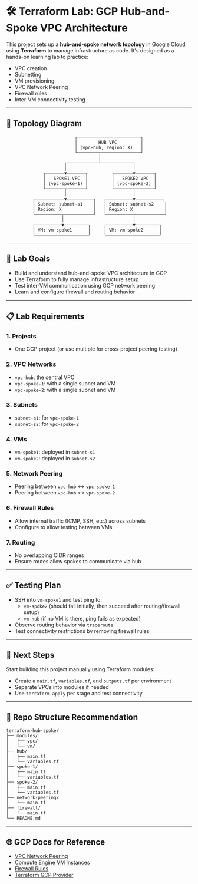 # 🛠️ Terraform Lab: GCP Hub-and-Spoke VPC Architecture

This project sets up a **hub-and-spoke network topology** in Google Cloud using **Terraform** to manage infrastructure as code. It's designed as a hands-on learning lab to practice:

- VPC creation
- Subnetting
- VM provisioning
- VPC Network Peering
- Firewall rules
- Inter-VM connectivity testing

---

## 📌 Topology Diagram

```
                          ┌────────────────────────┐
                          │        HUB VPC         │
                          │ (vpc-hub, region: X)   │
                          └────────┬───────────────┘
                                   │
                      ┌────────────┴────────────┐
                      │                         │
              ┌───────▼───────┐         ┌───────▼───────┐
              │   SPOKE1 VPC  │         │   SPOKE2 VPC  │
              │ (vpc-spoke-1) │         │ (vpc-spoke-2) │
              └───────┬───────┘         └───────┬───────┘
                      │                         │
          ┌───────────▼──────────┐   ┌──────────▼──────────┐
          │ Subnet: subnet-s1    │   │ Subnet: subnet-s2    │
          │ Region: X            │   │ Region: X            │
          └──────────┬───────────┘   └──────────┬───────────┘
                     │                          │
          ┌──────────▼─────────┐     ┌──────────▼─────────┐
          │ VM: vm-spoke1      │     │ VM: vm-spoke2      │
          └────────────────────┘     └────────────────────┘
```

---

## 🧪 Lab Goals

- Build and understand hub-and-spoke VPC architecture in GCP
- Use Terraform to fully manage infrastructure setup
- Test inter-VM communication using GCP network peering
- Learn and configure firewall and routing behavior

---

## 📋 Lab Requirements

### 1. Projects
- One GCP project (or use multiple for cross-project peering testing)

### 2. VPC Networks
- `vpc-hub`: the central VPC
- `vpc-spoke-1`: with a single subnet and VM
- `vpc-spoke-2`: with a single subnet and VM

### 3. Subnets
- `subnet-s1`: for `vpc-spoke-1`
- `subnet-s2`: for `vpc-spoke-2`

### 4. VMs
- `vm-spoke1`: deployed in `subnet-s1`
- `vm-spoke2`: deployed in `subnet-s2`

### 5. Network Peering
- Peering between `vpc-hub` ↔ `vpc-spoke-1`
- Peering between `vpc-hub` ↔ `vpc-spoke-2`

### 6. Firewall Rules
- Allow internal traffic (ICMP, SSH, etc.) across subnets
- Configure to allow testing between VMs

### 7. Routing
- No overlapping CIDR ranges
- Ensure routes allow spokes to communicate via hub

---

## ✅ Testing Plan

- SSH into `vm-spoke1` and test ping to:
  - `vm-spoke2` (should fail initially, then succeed after routing/firewall setup)
  - `vm-hub` (if no VM is there, ping fails as expected)
- Observe routing behavior via `traceroute`
- Test connectivity restrictions by removing firewall rules

---

## 🚀 Next Steps

Start building this project manually using Terraform modules:
- Create a `main.tf`, `variables.tf`, and `outputs.tf` per environment
- Separate VPCs into modules if needed
- Use `terraform apply` per stage and test connectivity

---

## 📁 Repo Structure Recommendation

```
terraform-hub-spoke/
├── modules/
│   ├── vpc/
│   └── vm/
├── hub/
│   ├── main.tf
│   └── variables.tf
├── spoke-1/
│   ├── main.tf
│   └── variables.tf
├── spoke-2/
│   ├── main.tf
│   └── variables.tf
├── network-peering/
│   └── main.tf
├── firewall/
│   └── main.tf
└── README.md
```

---

## 🌐 GCP Docs for Reference

- [VPC Network Peering](https://cloud.google.com/vpc/docs/vpc-peering)
- [Compute Engine VM Instances](https://cloud.google.com/compute/docs/instances)
- [Firewall Rules](https://cloud.google.com/vpc/docs/firewalls)
- [Terraform GCP Provider](https://registry.terraform.io/providers/hashicorp/google/latest/docs)
